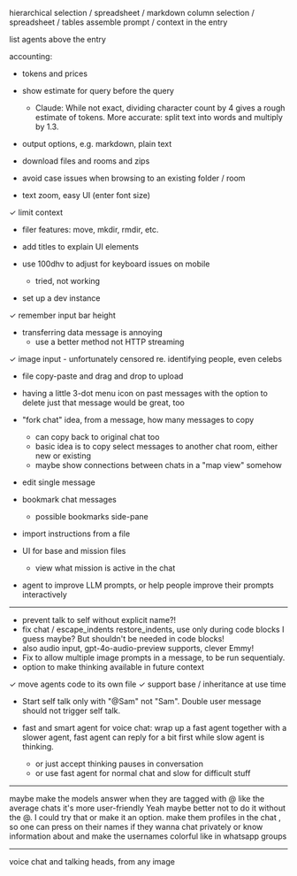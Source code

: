 hierarchical selection / spreadsheet / markdown
column selection / spreadsheet / tables
assemble prompt / context in the entry

list agents above the entry

accounting:
- tokens and prices
- show estimate for query before the query
	- Claude: While not exact, dividing character count by 4 gives a rough estimate of tokens. More accurate: split text into words and multiply by 1.3.
- output options, e.g. markdown, plain text

- download files and rooms and zips

- avoid case issues when browsing to an existing folder / room

- text zoom, easy UI (enter font size)

✓ limit context

- filer features: move, mkdir, rmdir, etc.

- add titles to explain UI elements

- use 100dhv to adjust for keyboard issues on mobile
	- tried, not working

- set up a dev instance



✓ remember input bar height

- transferring data message is annoying
	- use a better method not HTTP streaming

✓ image input
	- unfortunately censored re. identifying people, even celebs

- file copy-paste and drag and drop to upload

- having a little 3-dot menu icon on past messages with the option to delete just that message would be great, too


- "fork chat" idea, from a message, how many messages to copy
	- can copy back to original chat too
	- basic idea is to copy select messages to another chat room, either new or existing
	- maybe show connections between chats in a "map view" somehow

- edit single message

- bookmark chat messages
	- possible bookmarks side-pane

- import instructions from a file

- UI for base and mission files
	- view what mission is active in the chat

- agent to improve LLM prompts, or help people improve their prompts interactively


--------------

- prevent talk to self without explicit name?!
- fix chat / escape_indents restore_indents, use only during code blocks I guess maybe? But shouldn't be needed in code blocks!
- also audio input, gpt-4o-audio-preview supports, clever Emmy!
- Fix to allow multiple image prompts in a message, to be run sequentialy.
- <think keep=1> option to make thinking available in future context

✓ move agents code to its own file
	✓ support base / inheritance at use time

- Start self talk only with "@Sam" not "Sam". Double user message should not trigger self talk.

- fast and smart agent for voice chat: wrap up a fast agent together with a slower agent, fast agent can reply for a bit first while slow agent is thinking.
	- or just accept thinking pauses in conversation
	- or use fast agent for normal chat and slow for difficult stuff


--------------

maybe make the models answer when they are tagged with @
like the average chats
it's more user-friendly
Yeah maybe better not to do it without the @. I could try that or make it an option.
make them profiles in the chat , so one can press on their names if they wanna chat privately or know information about 
and make the usernames colorful like in whatsapp groups

--------------

voice chat and talking heads, from any image
